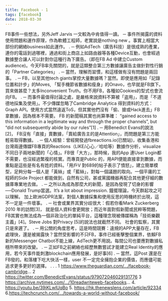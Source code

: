 ```yaml
---
title: Facebook - 1
tags: [facebook]
date: 2018-03-30
---
```


FB事件一些想法，另外Jeff Jarvis 一文較為中肯值得一讀。
─ 事件所揭露的資料使用問題和運作原理，作為軟體工程師，老實說是nothing new 。事實上相當大部份的網絡business如此運作。
.
─ 例如AdTech（廣告科技）是很成熟的產業， 連你的電話到過哪裡，通過和街上商店上如路由器等各種Device互動，也會經過數據整合讓人可以針對你這種行為下廣告。（即在FB Ad 中建立Custom audience)。今天FB率先關閉的，就是這類整合第三方數據讓廣告主做針對性行銷的「Partner Categories」
.
─ 當然，理解而習慣，和這樣做有沒有問題是兩回事。
.
─ FB，以至其他tech giants掌控大量數據嗎？當然。即使是應用如「記錄位置和計步」的Moves, 「幫手機節省數據和瘦身」的Onavo，也早就是FB旗下。買來做甚麼？太多Inconvenient Truth。你不用FB，各種如Cookies的型式也會流向FB。
.
─ 而事件最值得討論之處，是嚴格來說資料不算被「盗用」，而是「不道德地採集及使用」。不少傳媒忽略了Cambridge Analytica 得到資料的方式：Graph API。使用方式當然違返ToS，但其實他們沒有「偷、搶或Hack進去」FB拿數據，因為根本不需要。 FB 的新聞稿其實也尚算準確： “gained access to this information in a legitimate way and through the proper channels”, but “did not subsequently abide by our rules”[1]
.
─ 用Benedict Evans的說法[2]， FB沒有「直接」賣數據，「賣給廣告主的是Attention」，而問題是第三方能輕易取得數據。
.
─ 個人經驗：曾經開發過fbreactions.io(已關站)，收集香港和台灣兩邊傳媒FB專頁的Reactions（LIKE/心心／哈哈等）數據作分析，visualize不同日子兩地新聞的「心情」。FB很「大方」，那時候，我的App 連User Login都不需要，也沒經過繁複的核實。而專頁是Public 的，用API便能直接拿到數據，而重點是這些是有名有姓的資料。「用戶V 對689的帖子表示了憤怒」，建立簡單模型，足夠分每一個人是「黃絲」或「藍絲」，對每一個議題的取向。一個平庸的工程師的Side Project 都能做到，自然有公司，甚或黨國機器再配合其他更仔細的數據庫專業地去做。
.
─ 之所以為成為那麼大的新聞，是因為發現了切身的影響──Donald Trump當選。It’s a lot about impression. 鐘擺理論，今天群起攻之可以理解。 加上歐洲GDPR法案，對個人數據採集和使用反思的時機終於出現，這不一定是一件壞事。
.
─ 社會或業界其實分歧很大：假若你看Mark Zuckerberg 2010 年的訪問[3]， 就是個人資料會更開放；而近年面對假新聞或民粹等問題，FB其實也無法成為一個非政治化的單純平台，這種理念現被傳媒稱為「技術樂觀主義」[4]。Steve Jobs 對Privacy [5]的說法也就截然不同。 社會的監察，其實只是來遲了。
.
─ 用公關的角度思考，這是時間競賽：違規的APP大量存在，FB處理快，還是被揭露快？當然受影響的不只FB，事件已經衝擊整個業界，依賴FB 新的Messenger Chatbot不能上線，AdTech更不用說。每間公司也要應對數據私穩所帶來的改變。
.
─ 正如FB之前網絡也經歷無數嘗試才能建立Real Identity的應用，若今天事件能刺激blockchain應用發展，是好事[6]
.
─ 當然，這Post 還是在FB發的。和落樓下吃大快活一樣，user 不一定完全擁抱企業的價值，而應儘可能追求更多更好的選擇。
.
.
.
1 https://www.theguardian.com/.../facebook-cambridge...
2
https://twitter.com/BenedictEvans/status/979072046029131776
3 https://archive.nytimes.com/.../10readwriteweb-facebooks...
4. https://youtu.be/39iKLwlUqBo
5. https://hk.thenewslens.com/article/92334
6.https://techcrunch.com/.../towards-a-world-without-facebook/

